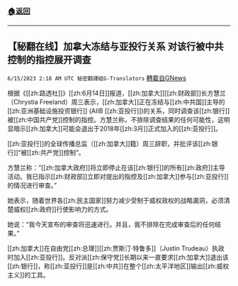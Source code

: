 ###  [:house:返回](README.md)
---


## 【秘翻在线】加拿大冻结与亚投行关系 对该行被中共控制的指控展开调查
`6/15/2023 2:18 AM UTC 秘密翻譯組G-Translators` [轉載自GNews](https://gnews.org/articles/1384461)

根据《[[zh:路透社]]》[[zh:6月14日]]报道，[[zh:加拿大]][[zh:财政部]]长方慧兰（Chrystia Freeland）周三表示，[[zh:加拿大]]正在冻结与[[zh:中共国]]主导的[[zh:亚洲基础设施投资银行]] (AIIB [[zh:亚投行]])的关系，同时调查该[[zh:银行]]被[[zh:中国共产党]]控制的指控。方慧兰称，不排除调查结果的任何可能性，这明显暗示[[zh:加拿大]]可能会退出于2018年[[zh:3月]]正式加入的[[zh:亚投行]]。

[[zh:亚投行]]的全球传播总监（[[zh:加拿大]]籍）周三辞职，并批评该[[zh:银行]]“被[[zh:共产党]]控制”。

方慧兰称：“[[zh:加拿大政府]]将立即停止在该[[zh:银行]]的所有[[zh:政府]]主导活动。我已指示[[zh:财政部]]立即对提出的指控及[[zh:加拿大]]参与[[zh:亚投行]]的情况进行审查。”

她表示，随着世界各[[zh:民主国家]]努力减少受制于威权政权的战略漏洞，必须清楚威权[[zh:政府]]行使影响力的方式。

她说：“我今天宣布的审查将迅速进行。并且，我不排除在完成审查后的任何结果。”

[[zh:加拿大]]在自由党[[zh:总理]][[zh:贾斯汀·特鲁多]]（Justin Trudeau）执政时加入[[zh:亚投行]]。反对派[[zh:保守党]]长期以来一直要求[[zh:加拿大]]退出该[[zh:银行]]，称[[zh:亚投行]]是[[zh:中共]]在整个[[zh:太平洋地区]]输出[[zh:威权主义]]的工具。

